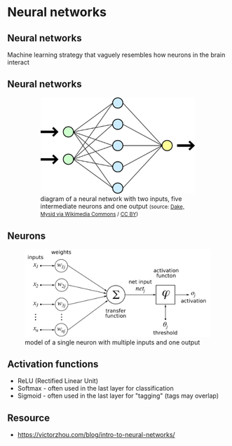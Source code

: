 # Neural networks

<!--
duplicates in machine-learning-theory and
neural-networks-with-keras
-->

## Neural networks

Machine learning strategy that vaguely resembles how neurons in the brain interact

## Neural networks

<figure style="width: 70%; margin: 0 auto;">
  <img src="assets/wikimedia-Neural_network.svg" alt="diagram of a neural network">
  <figcaption>diagram of a neural network with two inputs, five intermediate neurons and one output <small>(source: <a href="https://commons.wikimedia.org/wiki/File:Neural_network.svg" title="via Wikimedia Commons">Dake, Mysid via Wikimedia Commons</a> / <a href="https://creativecommons.org/licenses/by/1.0">CC BY</a>)</small></figcaption>
</figure>

## Neurons

<figure>
  <img src="assets/wikimedia-ArtificialNeuronModel_english.png">
  <figcaption>model of a single neuron with multiple inputs and one output</figcaption>
</figure>

## Activation functions

- ReLU (Rectified Linear Unit)
- Softmax - often used in the last layer for classification
- Sigmoid - often used in the last layer for "tagging" (tags may overlap)

## Resource

- <https://victorzhou.com/blog/intro-to-neural-networks/>
